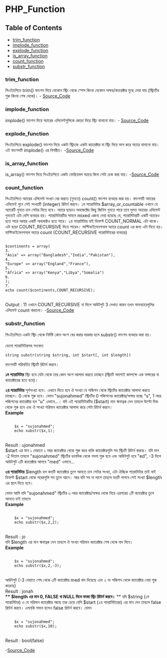 # PHP_Function
## Table of Contents
- [trim_function](#trim_function)
- [implode_function](#implode_function)
- [explode_function](#explode_function)
- [is_array_function](#is_array_function)
- [count_function](#count_function)
- [substr_function](#substr_function)

### trim_function
পিএইচপিতে trim() ফাংশন দিয়ে যেকোন স্ট্রিং থেকে স্পেস কিংবা যেকোন অক্ষর/ক্যারেক্টার মুছে দেয়া যায় (স্ট্রিংটির শুরু কিংবা শেষ থেকে)।
    - [Source_Code](https://github.com/Sujon-Ahmed/PHP_Function/blob/main/01.trim_%20function/index.php)

### implode_function
implode() ফাংশন দিয়ে অ্যারের এলিমেন্টগুলিকে জোড়া দিয়ে স্ট্রিং বানানো যায়।
    - [Source_Code](https://github.com/Sujon-Ahmed/PHP_Function/blob/main/02.imolode_function/index.php)

### explode_function
পিএইচপিতে explode() ফাংশন দিয়ে একটা স্ট্রিংকে একটা ক্যারেক্টার বা স্ট্রিং দিয়ে ভাগ করে অ্যারে বানানো যায়। এই ফাংশনটি implode() এর বিপরীত।
    -[Source_Code](https://github.com/Sujon-Ahmed/PHP_Function/blob/main/03.explode_function/index.php)

### is_array_function
is_array() ফাংশন দিয়ে পিএইচপিতে একটা ভেরিয়েবল অ্যারে কিনা সেটা চেক করা যায়। 
    -[Source_Code](https://github.com/Sujon-Ahmed/PHP_Function/blob/main/04.is_array_function/index.php)

### count_function
পিএইচপিতে অ্যারের এলিমেন্ট সংখ্যা বের করতে (গুনতে) count() ফাংশন ব্যবহার করা হয়।
ফাংশনটি অ্যারের এলিমেন্ট গুনে সেই সংখ্যাটি (integer) রিটার্ন করবে।
১ম প্যারামিটার $array_or_countable এখানে যে অ্যারেটি গুনতে চান সেটার দিতে হবে। অ্যারে ছাড়াও অবজেক্টের কিছু জিনিস গুনতে পারে তবে মুলত অ্যারের এলিমেন্ট গুনতেই এটা বেশি ব্যবহার হয়। প্যারামিটারটির সামনে mixed এজন্য দেয়া হয়েছে যে, প্যারামিটারটি একটি অ্যারেও হতে পারে আবার একটি অবজেক্টও হতে পারে। ২য় প্যারামিটার বাই ডিফল্ট COUNT_NORMAL এটা থাকে। এটা ছাড়া COUNT_RECURSIVE দিতে পারেন। মাল্টিডাইমেনশনাল অ্যারে count এর জন্য এটা দিতে হয়।
মাল্টিডাইমেনশনাল অ্যারে count (COUNT_RECURSIVE প্যারামিটারের ব্যবহার)
<pre>
<code>
$continents = array(
3.
"Asia" => array("Bangladesh","India","Pakistan"),
4.
"Europe" => array("England","France"),
5.
"Africa" => array("Kenya","Libya","Somalia")
6.
);
7.
echo count($continents,COUNT_RECURSIVE);
</code>
</pre>
Output : 11
এখানে COUNT_RECURSIVE না দিলে আউটপুট 3 দেখাত কারন তখন সাবঅ্যারেগুলির এলিমেন্ট count করতনা।
   -[Source_Code](https://github.com/Sujon-Ahmed/PHP_Function/blob/main/05.count_function/index.php)

### substr_function
পিএইচপিতে একটা স্ট্রিং থেকে নির্দিষ্ট কোন অংশ বের করার দরকার হলে substr() ফাংশন ব্যবহার করা হয়।<br>  
ডেমো প্যারামিটারসহ সংকেত <br>
<pre>
<code>string substr(string $string, int $start[, int $length])</code>
</pre>
ফাংশনটি পরিবর্তিত স্ট্রিংটি রিটার্ন করবে।

<b>১ম প্যারামিটার</b> স্ট্রিং হবে যেটা থেকে তার কোন অংশ আলাদা করতে চাচ্ছেন (স্ট্রিংটি অবশ্যই কমপক্ষে এক অক্ষরের বা ক্যারেক্টারের হতে হবে)।

<b>২য় প্যারামিটার</b> পূর্নসংখ্যা হবে। এখানে দিতে হবে ঐ সংখ্যা যে পজিশন থেকে স্ট্রিংটির ক্যারেক্টার আলাদা করতে চাচ্ছেন। 0 থেকে শুরু হবে। যেমন "sujonahmed" স্ট্রিংটির 0 পজিশনের ক্যারেক্টার/অক্ষর হচ্ছে "s", 1 নম্বর পজিশনের ক্যারেক্টার হল "u" এভাবে...। যদি এই প্যারামিটারটির ($start) মান ঋনাত্নক দেন তাহলে উল্টো দিক থেকে শুরু হবে এবং ঐ সংখ্যা পরিমান ক্যারেক্টার আলাদা করে সেটা রিটার্ন করবে। <br>
<strong>Example</strong>
<pre>
<code>
    $x = "sujonahmed";
    echo substr($x,1);
</code>
</pre>
Result : ujonahmed <br>
$start এর মান ১ দেয়াতে ১ নম্বর ক্যারেক্টার থেকে শুরু করে বাকি ক্যারেক্টারগুলি সহ স্ট্রিংটি রিটার্ন করছে। যদি মান -2 দিতাম তাহলে "sujonahmed" স্ট্রিংটির ডানদিক থেকে গননা শুরু হবে এবং আউটপুট হবে "ed", -3 দিলে আউটপুট ৩টি ক্যারেক্টার আসবে "med" এভাবে... <br>

<b>৩য় প্যারামিটার</b> $length হল কতটি ক্যারেক্টার তুলে আনতে চান সেটার সংখ্যা, এটা ঐচ্ছিক প্যারামিটার তাই বাই ডিফল্ট $start থেকে পরেরগুলি সব তুলে আনে। আর যদি সব না লাগে তাহলে যতটি লাগবে সেই সংখ্যা $length এর স্থলে দিতে হবে।

যেমন আমি যদি "sujonahmed" স্ট্রিংটির ৩ নম্বর ক্যারেক্টার/অক্ষর থেকে নিয়ে এরপরের ২টি ক্যারেক্টার তুলে আনতে চাই তাহলে <br>
<strong>Example</strong>
<pre>
<code>
    $x = "sujonahmed";
    echo substr($x,2,2);
</code>
</pre>
Result : jo
<br>
যদি $length এর মান ঋনাত্নক দেন তাহলে ঐ সংখ্যা পরিমান ক্যারেক্টার শেষ থেকে বাদ দিবে। <br>
<strong>Example</strong>
<pre>
<code>
    $x = "sujonahmed";
    echo substr($x,2,-3);
</code>
</pre>
আউটপুট (-3 দেয়াতে শেষ থেকে ৩টি ক্যারেক্টার med বাদ দিয়েছে এবং ২ নং পজিশন থেকে ক্যারেক্টার নেয়া শুরু করেছে) <br>
Result : jonah <br>
<strong>** $length এর মান 0, FALSE বা NULL দিলে ফাকা স্ট্রিং রিটার্ন করবে।</strong>
** যদি $string (১ম প্যারামিটার) এ যে পরিমান ক্যারেক্টার আছে তার চেয়ে বেশি $start (২য় প্যারামিটারের) এর মান দেন তাহলে false রিাটর্ন করবে। এমনকি সমান হলেও false রিাটর্ন করবে। যেমন
<br>
<pre>
<code>
    $x = "sujonahmed";
    echo substr($x,10);
</code>
</pre>
Result : bool(false)
<br>

-[Source_Code](https://github.com/Sujon-Ahmed/PHP_Function/blob/main/06.substring_function/index.php)